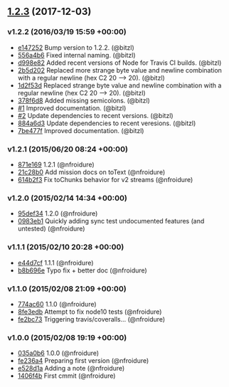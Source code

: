 <a name="1.2.3"></a>
## [1.2.3](https://github.com/nfroidure/streamtest/compare/v1.2.2...v1.2.3) (2017-12-03)

### v1.2.2 (2016/03/19 15:59 +00:00)
- [e147252](https://github.com/nfroidure/streamtest/commit/e147252dcabc632a5c778d8b55806f7bd7d5f436) Bump version to 1.2.2. (@bitzl)
- [556a4b6](https://github.com/nfroidure/streamtest/commit/556a4b697e4dbd1b013afc525b2cffc64300eee5) Fixed internal naming. (@bitzl)
- [d998e82](https://github.com/nfroidure/streamtest/commit/d998e8282d0af3da4bc5ee36390ffd10987bd851) Added recent versions of Node for Travis CI builds. (@bitzl)
- [2b5d202](https://github.com/nfroidure/streamtest/commit/2b5d202098eb1f491800bf3866daab5c9dd5647b) Replaced more strange byte value and newline combination with a regular newline (hex C2 20 --> 20). (@bitzl)
- [1d2f53d](https://github.com/nfroidure/streamtest/commit/1d2f53d6f59f854fef53edf16ecc04b1075ca4ce) Replaced strange byte value and newline combination with a regular newline (hex C2 20 --> 20). (@bitzl)
- [378f6d8](https://github.com/nfroidure/streamtest/commit/378f6d8c246b6e75a326cd5c6dc985c5ebff9c6f) Added missing semicolons. (@bitzl)
- [#1](https://github.com/nfroidure/streamtest/pull/1) Improved documentation. (@bitzl)
- [#2](https://github.com/nfroidure/streamtest/pull/2) Update dependencies to recent versions. (@bitzl)
- [884a6d3](https://github.com/nfroidure/streamtest/commit/884a6d3e8eac983108aa04c3cf025b374f4a1e3d) Update dependencies to recent veresions. (@bitzl)
- [7be477f](https://github.com/nfroidure/streamtest/commit/7be477ff3acc1fd3fab9a0b2e2771ae23fc70cb9) Improved documentation. (@bitzl)

### v1.2.1 (2015/06/20 08:24 +00:00)
- [871e169](https://github.com/nfroidure/streamtest/commit/871e1690c63c86352e52060382741c0e33f6358e) 1.2.1 (@nfroidure)
- [21c28b0](https://github.com/nfroidure/streamtest/commit/21c28b0e990b0995801e4c569b856eec6fdb85a8) Add mission docs on toText (@nfroidure)
- [614b2f3](https://github.com/nfroidure/streamtest/commit/614b2f3791a43270739e29fb6ac7fe78dcc98b10) Fix toChunks behavior for v2 streams (@nfroidure)

### v1.2.0 (2015/02/14 14:34 +00:00)
- [95def34](https://github.com/nfroidure/streamtest/commit/95def34fbf8f640891a7f5af34cd0bd0550df922) 1.2.0 (@nfroidure)
- [0983eb1](https://github.com/nfroidure/streamtest/commit/0983eb12dbecf0c7462e78b345efb888c24cbf32) Quickly adding sync test undocumented features (and untested) (@nfroidure)

### v1.1.1 (2015/02/10 20:28 +00:00)
- [e44d7cf](https://github.com/nfroidure/streamtest/commit/e44d7cf1152b4a7d97ae894ee8d243cd6c1f884f) 1.1.1 (@nfroidure)
- [b8b696e](https://github.com/nfroidure/streamtest/commit/b8b696e8b41ab0b42b21eab00a5bf0519fa7a5df) Typo fix + better doc (@nfroidure)

### v1.1.0 (2015/02/08 21:09 +00:00)
- [774ac60](https://github.com/nfroidure/streamtest/commit/774ac60970ce4f5f466aaad004372f2f50e761d4) 1.1.0 (@nfroidure)
- [8fe3edb](https://github.com/nfroidure/streamtest/commit/8fe3edb5354070dbbc3fb2006c7a43c724c380c7) Attempt to fix node10 tests (@nfroidure)
- [fe2bc73](https://github.com/nfroidure/streamtest/commit/fe2bc73af9193484a08fe11a5a2cccec978e7a9d) Triggering travis/coveralls... (@nfroidure)

### v1.0.0 (2015/02/08 19:19 +00:00)
- [035a0b6](https://github.com/nfroidure/streamtest/commit/035a0b6936548dfd8d767fc2dc4dfb5944e91481) 1.0.0 (@nfroidure)
- [fe236a4](https://github.com/nfroidure/streamtest/commit/fe236a40b4e1c79547b79f9a83818d72284ec92c) Preparing first version (@nfroidure)
- [e528d1a](https://github.com/nfroidure/streamtest/commit/e528d1a387bb643674125ea6660f29b0d533679d) Adding a note (@nfroidure)
- [1406f4b](https://github.com/nfroidure/streamtest/commit/1406f4b476a6b05a3c7a40eac3f233b6933e3b16) First cmmit (@nfroidure)
